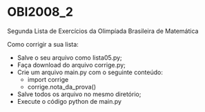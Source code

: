 # OBI2008_2
Segunda Lista de Exercícios da Olimpíada Brasileira de Matemática

Como corrigir a sua lista:

- Salve o seu arquivo como lista05.py;
- Faça download do arquivo corrige.py;
- Crie um arquivo main.py com o seguinte conteúdo:
  - import corrige
  - corrige.nota_da_prova()
- Salve todos os arquivo no mesmo diretório;
- Execute o código python de main.py
